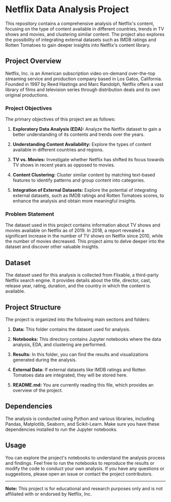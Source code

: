 # Netflix Data Analysis Project

This repository contains a comprehensive analysis of Netflix's content, focusing on the type of content available in different countries, trends in TV shows and movies, and clustering similar content. The project also explores the possibility of integrating external datasets such as IMDB ratings and Rotten Tomatoes to gain deeper insights into Netflix's content library.

## Project Overview

Netflix, Inc. is an American subscription video on-demand over-the-top streaming service and production company based in Los Gatos, California. Founded in 1997 by Reed Hastings and Marc Randolph, Netflix offers a vast library of films and television series through distribution deals and its own original productions.

### Project Objectives

The primary objectives of this project are as follows:

1. **Exploratory Data Analysis (EDA):** Analyze the Netflix dataset to gain a better understanding of its contents and trends over the years.

2. **Understanding Content Availability:** Explore the types of content available in different countries and regions.

3. **TV vs. Movies:** Investigate whether Netflix has shifted its focus towards TV shows in recent years as opposed to movies.

4. **Content Clustering:** Cluster similar content by matching text-based features to identify patterns and group content into categories.

5. **Integration of External Datasets:** Explore the potential of integrating external datasets, such as IMDB ratings and Rotten Tomatoes scores, to enhance the analysis and obtain more meaningful insights.

### Problem Statement

The dataset used in this project contains information about TV shows and movies available on Netflix as of 2019. In 2018, a report revealed a significant increase in the number of TV shows on Netflix since 2010, while the number of movies decreased. This project aims to delve deeper into the dataset and discover other valuable insights.

## Dataset

The dataset used for this analysis is collected from Flixable, a third-party Netflix search engine. It provides details about the title, director, cast, release year, rating, duration, and the country in which the content is available.

## Project Structure

The project is organized into the following main sections and folders:

1. **Data:** This folder contains the dataset used for analysis.

2. **Notebooks:** This directory contains Jupyter notebooks where the data analysis, EDA, and clustering are performed.

3. **Results:** In this folder, you can find the results and visualizations generated during the analysis.

4. **External Data:** If external datasets like IMDB ratings and Rotten Tomatoes data are integrated, they will be stored here.

5. **README.md:** You are currently reading this file, which provides an overview of the project.

## Dependencies

The analysis is conducted using Python and various libraries, including Pandas, Matplotlib, Seaborn, and Scikit-Learn. Make sure you have these dependencies installed to run the Jupyter notebooks.

## Usage

You can explore the project's notebooks to understand the analysis process and findings. Feel free to run the notebooks to reproduce the results or modify the code to conduct your own analysis. If you have any questions or suggestions, please open an issue or contact the project contributors.

---

**Note:** This project is for educational and research purposes only and is not affiliated with or endorsed by Netflix, Inc.
